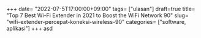 +++
date= "2022-07-5T17:00:00+09:00"
tags= ["ulasan"]
draft=true
title= "Top 7 Best Wi-Fi Extender in 2021 to Boost the WiFi Network        90"
slug= "wifi-extender-percepat-koneksi-wireless-90"
categories= ["software, aplikasi"]
+++
asd

